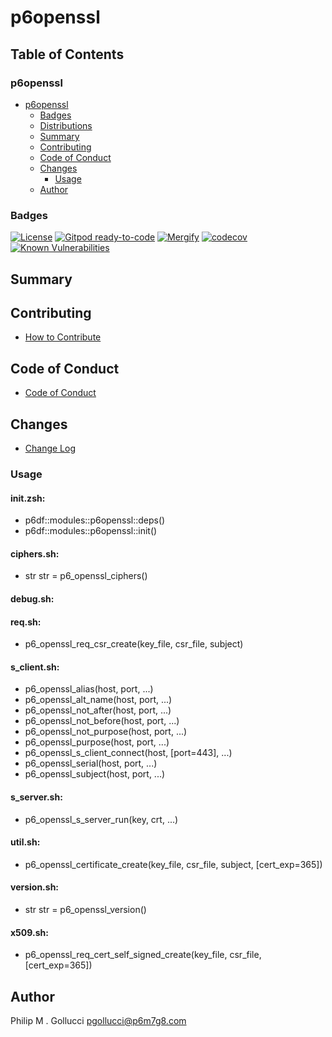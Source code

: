 # p6openssl

## Table of Contents


### p6openssl
- [p6openssl](#p6openssl)
  - [Badges](#badges)
  - [Distributions](#distributions)
  - [Summary](#summary)
  - [Contributing](#contributing)
  - [Code of Conduct](#code-of-conduct)
  - [Changes](#changes)
    - [Usage](#usage)
  - [Author](#author)

### Badges

[![License](https://img.shields.io/badge/License-Apache%202.0-yellowgreen.svg)](https://opensource.org/licenses/Apache-2.0)
[![Gitpod ready-to-code](https://img.shields.io/badge/Gitpod-ready--to--code-blue?logo=gitpod)](https://gitpod.io/#https://github.com/p6m7g8/p6openssl)
[![Mergify](https://img.shields.io/endpoint.svg?url=https://gh.mergify.io/badges/p6m7g8/p6openssl/&style=flat)](https://mergify.io)
[![codecov](https://codecov.io/gh/p6m7g8/p6openssl/branch/master/graph/badge.svg?token=14Yj1fZbew)](https://codecov.io/gh/p6m7g8/p6openssl)
[![Known Vulnerabilities](https://snyk.io/test/github/p6m7g8/p6openssl/badge.svg?targetFile=package.json)](https://snyk.io/test/github/p6m7g8/p6openssl?targetFile=package.json)

## Summary

## Contributing

- [How to Contribute](CONTRIBUTING.md)

## Code of Conduct

- [Code of Conduct](CODE_OF_CONDUCT.md)

## Changes

- [Change Log](CHANGELOG.md)

### Usage

#### init.zsh:

- p6df::modules::p6openssl::deps()
- p6df::modules::p6openssl::init()

#### ciphers.sh:

- str str = p6_openssl_ciphers()

#### debug.sh:


#### req.sh:

- p6_openssl_req_csr_create(key_file, csr_file, subject)

#### s_client.sh:

- p6_openssl_alias(host, port, ...)
- p6_openssl_alt_name(host, port, ...)
- p6_openssl_not_after(host, port, ...)
- p6_openssl_not_before(host, port, ...)
- p6_openssl_not_purpose(host, port, ...)
- p6_openssl_purpose(host, port, ...)
- p6_openssl_s_client_connect(host, [port=443], ...)
- p6_openssl_serial(host, port, ...)
- p6_openssl_subject(host, port, ...)

#### s_server.sh:

- p6_openssl_s_server_run(key, crt, ...)

#### util.sh:

- p6_openssl_certificate_create(key_file, csr_file, subject, [cert_exp=365])

#### version.sh:

- str str = p6_openssl_version()

#### x509.sh:

- p6_openssl_req_cert_self_signed_create(key_file, csr_file, [cert_exp=365])


## Author

Philip M . Gollucci <pgollucci@p6m7g8.com>
